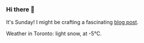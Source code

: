 ### Hi there :wave:

It's Sunday! I might be crafting a fascinating [blog post](https://benjaminwuethrich.dev).

Weather in Toronto: light snow, at -5°C.
